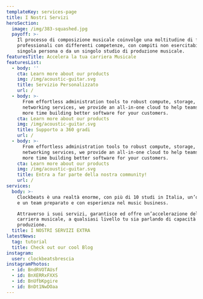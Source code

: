 ```yaml
---
templateKey: services-page
title: I Nostri Servizi
heroSection:
  image: /img/383-squashed.jpg
  payoff: >-
    Il processo di composizione musicale coinvolge una moltitudine di figure
    professionali con differenti competenze, con compiti non esercitabili da una
    singola persona o da un singolo studio di produzione musicale.
featuresTitle: Accelera la tua carriera Musicale
featuresList:
  - body: ''
    cta: Learn more about our products
    img: /img/acoustic-guitar.svg
    title: Servizio Personalizzato
    url: /
  - body: >-
      From effortless administration tools to robust compute, storage, and
      networking services, we provide an all-in-one cloud to help teams spend
      more time building better software for your customers.
    cta: Learn more about our products
    img: /img/acoustic-guitar.svg
    title: Supporto a 360 gradi
    url: /
  - body: >-
      From effortless administration tools to robust compute, storage, and
      networking services, we provide an all-in-one cloud to help teams spend
      more time building better software for your customers.
    cta: Learn more about our products
    img: /img/acoustic-guitar.svg
    title: Entra a far parte della nostra community!
    url: /
services:
  body: >-
    Clockbeats è una realtà enorme, con più di 10 studi in Italia, un’orchestra
    e un team preparato e con esperienza nel music business.

    Attraverso i suoi servizi, garantisce ed offre un’accelerazione della
    carriera musicale, a qualsiasi livello tu sia parlando di capacità di
    produzione.
  title: I NOSTRI SERVIZI EXTRA
latestNews:
  tag: tutorial
  title: Check out our cool Blog
instagram:
  user: clockbeatsbrescia
instagramPhotos:
  - id: BndRVOTAUsf
  - id: BnXERRxFXXS
  - id: BnUfbKpgire
  - id: BnDt1NwDOaa
---
```


